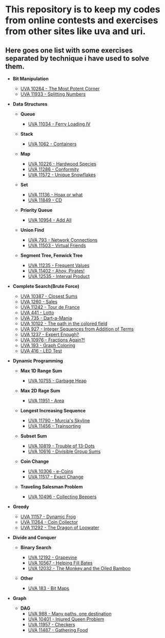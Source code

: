 # This repository is to keep my codes from online contests and exercises from other sites like uva and uri.

## Here goes one list with some exercises separated by technique i have used to solve them.

*   **Bit Manipulation**

    * [UVA 10264 - The Most Potent Corner](https://uva.onlinejudge.org/external/102/10264.pdf)
    * [UVA 11933 - Splitting Numbers](https://uva.onlinejudge.org/external/119/11933.pdf)
    
*   **Data Structures**

    * **Queue**
    
        * [UVA 11034 - Ferry Loading IV](https://uva.onlinejudge.org/external/110/11034.pdf)

    * **Stack**

        * [UVA 1062 - Containers](https://uva.onlinejudge.org/external/10/1062.pdf)
    
    * **Map**

        * [UVA 10226 - Hardwood Species](https://uva.onlinejudge.org/external/102/10226.pdf)
        * [UVA 11286 - Conformity](https://uva.onlinejudge.org/external/112/11286.pdf)
        * [UVA 11572 - Unique Snowflakes](https://uva.onlinejudge.org/external/115/11572.pdf)

    * **Set**

        * [UVA 11136 - Hoax or what](https://uva.onlinejudge.org/external/111/11136.pdf)
        * [UVA 11849 - CD](https://uva.onlinejudge.org/external/118/11849.pdf)

    * **Priority Queue**

        * [UVA 10954 - Add All](https://uva.onlinejudge.org/external/109/10954.pdf)

    * **Union Find**

        * [UVA 793 - Network Connections](https://uva.onlinejudge.org/external/7/793.pdf)
        * [UVA 11503 - Virtual Friends](https://uva.onlinejudge.org/external/115/11503.pdf)

    * **Segment Tree, Fenwick Tree**

        * [UVA 11235 - Frequent Values](https://uva.onlinejudge.org/external/112/11235.pdf)
        * [UVA 11402 - Ahoy, Pirates!](https://uva.onlinejudge.org/external/114/11402.pdf)
        * [UVA 12535 - Interval Product](https://uva.onlinejudge.org/external/125/12532.pdf)

* **Complete Search(Brute Force)**

    * [UVA 10387 - Closest Sums](https://uva.onlinejudge.org/external/104/10487.pdf)
    * [UVA 1260 - Sales](https://uva.onlinejudge.org/external/12/1260.pdf)
    * [UVA 11242 - Tour de France](https://uva.onlinejudge.org/external/112/11242.pdf)
    * [UVA 441 - Lotto](https://uva.onlinejudge.org/external/4/441.pdf)
    * [UVA 735 - Dart-a-Mania](https://uva.onlinejudge.org/external/7/735.pdf)
    * [UVA 10102 - The path in the colored field](https://uva.onlinejudge.org/external/101/10102.pdf)
    * [UVA 927 - Integer Sequences from Addition of Terms](https://uva.onlinejudge.org/external/9/927.pdf)
    * [UVA 1237 - Expert Enough?](https://uva.onlinejudge.org/external/12/1237.pdf)
    * [UVA 10976 - Fractions Again?!](https://uva.onlinejudge.org/external/109/10976.pdf)
    * [UVA 193 - Graph Coloring](https://uva.onlinejudge.org/external/1/193.pdf)
    * [UVA 416 - LED Test](https://uva.onlinejudge.org/external/4/416.pdf)

* **Dynamic Programming**
    
    * **Max 1D Range Sum**

        * [UVA 10755 - Garbage Heap](https://uva.onlinejudge.org/external/107/10755.pdf)
    
    * **Max 2D Rage Sum**

        * [UVA 11951 - Area](https://uva.onlinejudge.org/external/119/11951.pdf)

    * **Longest Increasing Sequence**

        * [UVA 11790 - Murcia's Skyline](https://uva.onlinejudge.org/index.php?option=com_onlinejudge&Itemid=8&category=24&page=show_problem&problem=2890)
        * [UVA 11456 - Trainsorting](https://uva.onlinejudge.org/index.php?option=com_onlinejudge&Itemid=8&category=24&page=show_problem&problem=2451)

    * **Subset Sum**

        * [UVA 10819 - Trouble of 13-Dots](https://uva.onlinejudge.org/external/108/10819.pdf)
        * [UVA 10616 - Divisible Group Sums](https://uva.onlinejudge.org/external/106/10616.pdf)

    * **Coin Change**

        * [UVA 10306 - e-Coins](https://uva.onlinejudge.org/index.php?option=com_onlinejudge&Itemid=8&page=problem_stats&problemid=1247&category=24)
        * [UVA 11517 - Exact Change](https://uva.onlinejudge.org/external/115/11517.pdf)

    * **Traveling Salesman Problem**

        * [UVA 10496 - Collecting Beepers](https://uva.onlinejudge.org/external/104/10496.pdf)

* **Greedy**

    * [UVA 11157 - Dynamic Frog](https://uva.onlinejudge.org/external/111/11157.pdf)
    * [UVA 11264 - Coin Collector](https://uva.onlinejudge.org/external/112/11264.pdf)
    * [UVA 11292 - The Dragon of Loowater](https://uva.onlinejudge.org/external/112/11292.pdf)

* **Divide and Conquer**

    * **Binary Search**

        * [UVA 12192 - Grapevine](https://uva.onlinejudge.org/external/121/12192.pdf)
        * [UVA 10567 - Helping Fill Bates](https://uva.onlinejudge.org/external/105/10567.pdf)
        * [UVA 12032 - The Monkey and the Oiled Bamboo](https://uva.onlinejudge.org/external/120/12032.pdf)
    
    * **Other**

        * [UVA 183 - Bit Maps](https://uva.onlinejudge.org/external/1/183.pdf)
    
* **Graph**

    * **DAG**
        * [UVA 988 - Many paths, one destination](https://uva.onlinejudge.org/external/9/988.pdf)
        * [UVA 10401 - Injured Queen Problem](https://uva.onlinejudge.org/external/104/10401.pdf)
        * [UVA 11957 - Checkers](https://uva.onlinejudge.org/external/119/11957.pdf)
        * [UVA 11487 - Gathering Food](https://uva.onlinejudge.org/external/114/11487.pdf)

